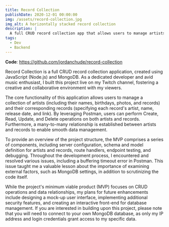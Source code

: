 ```yaml
---
title: Record Collection
publishDate: 2020-12-01 00:00:00
img: /assets/record-collection.jpg
img_alt: A horizontally stacked record collection
description: |
  A full CRUD record collection app that allows users to manage artists and records using Node.js and MongoDB, built entirely with a community on Twitch.
tags:
  - Dev
  - Backend
---
```


**Code**: https://github.com/jordanchude/record-collection

Record Collection is a full CRUD record collection application, created using JavaScript (Node.js) and MongoDB. As a dedicated developer and avid music enthusiast, I built this project live on my Twitch channel, fostering a creative and collaborative environment with my viewers.

The core functionality of this application allows users to manage a collection of artists (including their names, birthdays, photos, and records) and their corresponding records (specifying each record's artist, name, release date, and link). By leveraging Postman, users can perform Create, Read, Update, and Delete operations on both artists and records. Furthermore, a many-to-many relationship is established between artists and records to enable smooth data management.

To provide an overview of the project structure, the MVP comprises a series of components, including server configuration, schema and model definition for artists and records, route handlers, endpoint testing, and debugging. Throughout the development process, I encountered and resolved various issues, including a buffering timeout error in Postman. This issue taught me a valuable lesson about the importance of examining external factors, such as MongoDB settings, in addition to scrutinizing the code itself.

While the project's minimum viable product (MVP) focuses on CRUD operations and data relationships, my plans for future enhancements include designing a mock-up user interface, implementing additional security features, and creating an interactive front-end for database management. If you are interested in building upon this project, please note that you will need to connect to your own MongoDB database, as only my IP address and login credentials grant access to my specific data.
